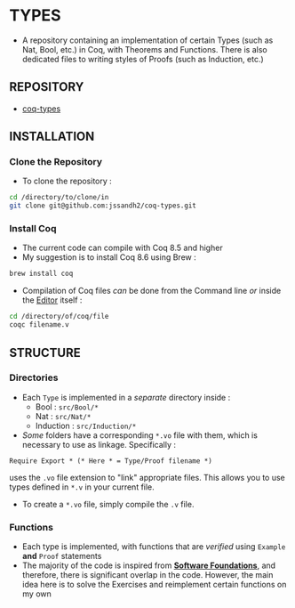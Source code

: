 # TYPES 
* A repository containing an implementation of certain Types (such as Nat, Bool, etc.) in Coq, with Theorems and Functions. There is also dedicated files to writing styles of Proofs (such as Induction, etc.)

## REPOSITORY
* [coq-types](https://github.com/jssandh2/coq-types)

## INSTALLATION
### Clone the Repository
* To clone the repository :
```bash
cd /directory/to/clone/in
git clone git@github.com:jssandh2/coq-types.git
```
### Install Coq 
* The current code can compile with Coq 8.5 and higher
* My suggestion is to install Coq 8.6 using Brew :
```bash
brew install coq
```
* Compilation of Coq files _can_ be done from the Command line _or_ inside the [Editor](https://coq.inria.fr/refman/Reference-Manual018.html) itself :
```bash
cd /directory/of/coq/file
coqc filename.v
```

## STRUCTURE
### Directories
* Each `Type` is implemented in a _separate_ directory inside :
    * Bool : `src/Bool/*`
    * Nat : `src/Nat/*`
    * Induction : `src/Induction/*`
* _Some_ folders have a corresponding `*.vo` file with them, which is necessary to use as linkage. Specifically :
```Coq
Require Export * (* Here * = Type/Proof filename *)
```
uses the `.vo` file extension to "link" appropriate files. This allows you to use types defined in `*.v` in your current file.
* To create a `*.vo` file, simply compile the `.v` file.

### Functions
* Each type is implemented, with functions that are _verified_ using `Example` **and** `Proof` statements
* The majority of the code is inspired from [**Software Foundations**](https://www.cis.upenn.edu/~bcpierce/sf/current/index.html), and therefore, there is significant overlap in the code. However, the main idea here is to solve the Exercises and reimplement certain functions on my own

